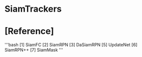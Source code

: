 # SiamTrackers

# [Reference]

'''bash
   [1] SiamFC 
   [2] SiamRPN
   [3] DaSiamRPN
   [5] UpdateNet
   [6] SiamRPN++
   [7] SiamMask
'''
